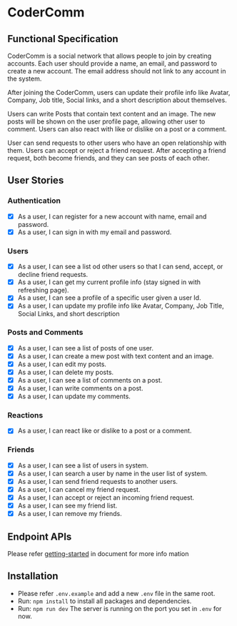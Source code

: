 # CoderComm

## Functional Specification

CoderComm is a social network that allows people to join by creating accounts. Each user should provide a name, an email, and password to create a new account. The email address should not link to any account in the system.

After joining the CoderComm, users can update their profile info like Avatar, Company, Job title, Social links, and a short description about themselves.

Users can write Posts that contain text content and an image. The new posts will be shown on the user profile page, allowing other user to comment. Users can also react with like or dislike on a post or a comment.

User can send requests to other users who have an open relationship with them. Users can accept or reject a friend request. After accepting a friend request, both become friends, and they can see posts of each other.

## User Stories

### Authentication

-   [x] As a user, I can register for a new account with name, email and password.
-   [x] As a user, I can sign in with my email and password.

### Users

-   [x] As a user, I can see a list od other users so that I can send, accept, or decline friend requests.
-   [x] As a user, I can get my current profile info (stay signed in with refreshing page).
-   [x] As a user, I can see a profile of a specific user given a user Id.
-   [x] As a user, I can update my profile info like Avatar, Company, Job Title, Social Links, and short description

### Posts and Comments

-   [x] As a user, I can see a list of posts of one user.
-   [x] As a user, I can create a mew post with text content and an image.
-   [x] As a user, I can edit my posts.
-   [x] As a user, I can delete my posts.
-   [x] As a user, I can see a list of comments on a post.
-   [x] As a user, I can write comments on a post.
-   [x] As a user, I can update my comments.

### Reactions

-   [x] As a user, I can react like or dislike to a post or a comment.

### Friends

-   [x] As a user, I can see a list of users in system.
-   [x] As a user, I can search a user by name in the user list of system.
-   [x] As a user, I can send friend requests to another users.
-   [x] As a user, I can cancel my friend request.
-   [x] As a user, I can accept or reject an incoming friend request.
-   [x] As a user, I can see my friend list.
-   [x] As a user, I can remove my friends.

## Endpoint APIs

Please refer [getting-started](docs/getting-started.md) in document for more info mation

## Installation

-   Please refer `.env.example` and add a new `.env` file in the same root.
-   Run: `npm install` to install all packages and dependencies.
-   Run: `npm run dev`
    The server is running on the port you set in `.env` for now.
